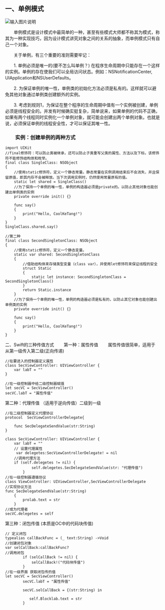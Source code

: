 ## 一、单例模式

![输入图片说明](https://images.gitee.com/uploads/images/2021/0601/153418_fe0cb814_9027123.png "进阶.png")

　　单例模式是设计模式中最简单的一种，甚至有些模式大师都不称其为模式，称其为一种实现技巧，因为设计模式讲究对象之间的关系的抽象，而单例模式只有自己一个对象。

　　关于单例，有三个重要的准则需要牢记：

　　1\. 单例必须是唯一的(要不怎么叫单例？) 在程序生命周期中只能存在一个这样的实例。单例的存在使我们可以全局访问状态。例如：NSNotificationCenter, UIApplication和NSUserDefaults。

　　2\. 为保证单例的唯一性，单例类的初始化方法必须是私有的。这样就可以避免其他对象通过单例类创建额外的实例。

　　3\. 考虑到规则1，为保证在整个程序的生命周期中值有一个实例被创建，单例必须是线程安全的。并发有时候确实挺复杂，简单说来，如果单例的代码不正确，如果有两个线程同时实例化一个单例对象，就可能会创建出两个单例对象。也就是说，必须保证单例的线程安全性，才可以保证其唯一性。



### 　　实例：创建单例的两种方式

```
import UIKit
//final修饰符：可以防止类被继承，还可以防止子类重写父类的属性、方法以及下标。该修饰符不能修饰结构体和枚举。
final class SingleClass: NSObject
{
    //使用static修饰符，定义一个静态常量。静态常量在实例调用结束后不会消失，并且保留原值，即其内存不会被释放。当下次调用实例时，仍然使用常量原有的值。
    static let shared = SingleClass()
    //为了保持一个单例的唯一性，单例的构造器必须是private的。以防止其他对象也能创建出单例类的实例
    private override init() {}
     
    func say()
    {
        print("Hello, CoolKeTang!")
    }
}
SingleClass.shared.say()
 
//第二种
final class SecondSingletonClass: NSObject
{
    //使用static修饰符，定义一个静态变量。
    static var shared: SecondSingletonClass
    {
        //借助结构体来存储类型变量（class var），并使用let修饰符来保证线程的安全
        struct Static
        {
            static let instance: SecondSingletonClass = SecondSingletonClass()
        }
        return Static.instance
    }
    //为了保持一个单例的唯一性，单例的构造器必须是私有的，以防止其它对象也能创建出单例类的实例
    private override init() {}
     
    func say()
    {
        print("Hello, CoolKeTang!")
    }
}
```
二、Swift的三种传值方式
　　第一种：属性传值
　　属性传值很简单，适用于 从第一级传入第二级(正向传递)
```
//在要进入的控制器定义属性
class SecViewController: UIViewController {
    var labT = ""
}
 
//在一级控制器中给二级控制器赋值
let secVC = SecViewController()
secVC.labT = "属性传值"
```
第二种：代理传值
（适用于逆向传值）二级到一级
```
//在二级控制器定义代理协议
protocol  SecViewControllerDelegate{
 
    func SecDelegateSendValue(str:String)
}
 
class SecViewController: UIViewController {
    var labT = ""
    // 设置代理属性
     var delegetes:SecViewControllerDelegate! = nil
    //调用代理方法
    if (self.delegetes != nil) {
            self.delegetes.SecDelegateSendValue(str: "代理传值")
        }
//在一级控制器遵循协议
class ViewController: UIViewController,SecViewControllerDelegate
//实现协议方法
func SecDelegateSendValue(str:String)
    {
        prolab.text = str
    }
//成为代理者
secVC.delegetes = self
```
第三种：闭包传值
(本质是OC中的代码块传值)
```
// 定义闭包
typealias callBackFunc = (_ text:String) ->Void
//创建闭包对象
var selCallBack:callBackFunc?
//调用闭包
        if (selCallBack != nil) {
            selCallBack!("代码块传值")
        }
//在一级界面 获取闭包传的值
let secVC = SecViewController()
        secVC.labT = "属性传值"
 
        secVC.selCallBack = {(str:String) in
 
           self.Blocklab.text = str
        }
```


